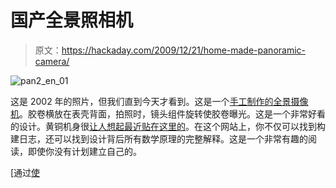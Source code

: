 # 国产全景照相机

> 原文：<https://hackaday.com/2009/12/21/home-made-panoramic-camera/>

![](img/11251a5bc53a3de92a27a41234ad9469.png "pan2_en_01")

这是 2002 年的照片，但我们直到今天才看到。这是一个[手工制作的全景摄像机](http://www.funsci.com/fun3_en/panoram2/pan2_en.htm)。胶卷横放在表壳背面，拍照时，镜头组件旋转使胶卷曝光。这是一个非常好看的设计。黄铜机身很[让人想起最近贴在这里的](http://hackaday.com/2009/12/20/dont-point-that-at-me/)。在这个网站上，你不仅可以找到构建日志，还可以找到设计背后所有数学原理的完整解释。这是一个非常有趣的阅读，即使你没有计划建立自己的。

[通过[使](http://blog.makezine.com/archive/2009/12/how-to_build_your_own_panoramic_fil.html)